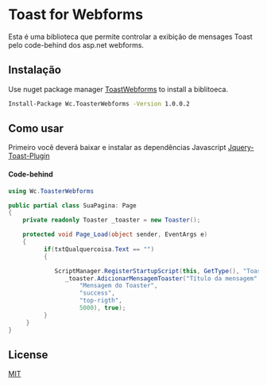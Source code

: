 # Toast for Webforms

Esta é uma biblioteca que permite controlar a exibição de mensages Toast pelo code-behind dos asp.net webforms.

## Instalação

Use nuget package manager [ToastWebforms](https://www.nuget.org/packages/Wc.ToasterWebforms/) to install a biblitoeca.

```bash
Install-Package Wc.ToasterWebforms -Version 1.0.0.2
```

## Como usar

Primeiro você deverá baixar e instalar as dependências Javascript [Jquery-Toast-Plugin](https://github.com/kamranahmedse/jquery-toast-plugin/)

#### Code-behind

```c#
using Wc.ToasterWebforms

public partial class SuaPagina: Page
{
    private readonly Toaster _toaster = new Toaster();

    protected void Page_Load(object sender, EventArgs e)
    {
          if(txtQualquercoisa.Text == "")
          {

             ScriptManager.RegisterStartupScript(this, GetType(), "Toaster", 
                _toaster.AdicionarMensagemToaster("Título da mensagem",
                    "Mensagem do Toaster", 
                    "success", 
                    "top-rigth",
                    5000), true);     
          } 
     }
}
```
## License
[MIT](https://choosealicense.com/licenses/mit/)
